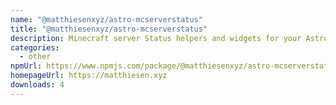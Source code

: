 ```yaml
---
name: "@matthiesenxyz/astro-mcserverstatus"
title: "@matthiesenxyz/astro-mcserverstatus"
description: Minecraft server Status helpers and widgets for your Astro site
categories:
  - other
npmUrl: https://www.npmjs.com/package/@matthiesenxyz/astro-mcserverstatus
homepageUrl: https://matthiesen.xyz
downloads: 4
---
```

